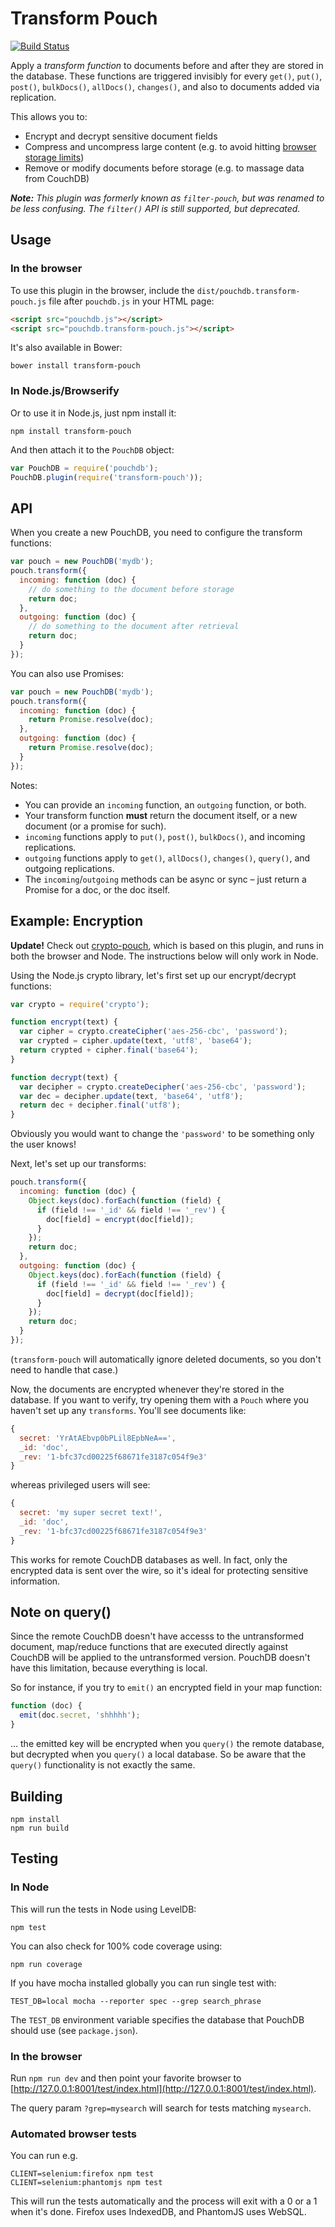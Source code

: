Transform Pouch
=====

[![Build Status](https://travis-ci.org/nolanlawson/transform-pouch.svg)](https://travis-ci.org/nolanlawson/transform-pouch)

Apply a *transform function* to documents before and after they are stored in the database. These functions are triggered invisibly for every `get()`, `put()`, `post()`, `bulkDocs()`, `allDocs()`, `changes()`, and also to documents added via replication.

This allows you to:

* Encrypt and decrypt sensitive document fields
* Compress and uncompress large content (e.g. to avoid hitting [browser storage limits](http://pouchdb.com/faq.html#data_limits))
* Remove or modify documents before storage (e.g. to massage data from CouchDB)

*__Note:__ This plugin was formerly known as `filter-pouch`, but was renamed to be less confusing. The `filter()` API is still supported, but deprecated.*

Usage
----------

### In the browser

To use this plugin in the browser, include the `dist/pouchdb.transform-pouch.js` file after `pouchdb.js` in your HTML page:

```html
<script src="pouchdb.js"></script>
<script src="pouchdb.transform-pouch.js"></script>
```

It's also available in Bower:

```
bower install transform-pouch
```

### In Node.js/Browserify

Or to use it in Node.js, just npm install it:

```
npm install transform-pouch
```

And then attach it to the `PouchDB` object:

```js
var PouchDB = require('pouchdb');
PouchDB.plugin(require('transform-pouch'));
```

API
--------

When you create a new PouchDB, you need to configure the transform functions:

```js
var pouch = new PouchDB('mydb');
pouch.transform({
  incoming: function (doc) {
    // do something to the document before storage
    return doc;
  },
  outgoing: function (doc) {
    // do something to the document after retrieval
    return doc;
  }
});
```

You can also use Promises:

```js
var pouch = new PouchDB('mydb');
pouch.transform({
  incoming: function (doc) {
    return Promise.resolve(doc);
  },
  outgoing: function (doc) {
    return Promise.resolve(doc);
  }
});
```

Notes:

* You can provide an `incoming` function, an `outgoing` function, or both.
* Your transform function **must** return the document itself, or a new document (or a promise for such).
* `incoming` functions apply to `put()`, `post()`, `bulkDocs()`, and incoming replications.
* `outgoing` functions apply to `get()`, `allDocs()`, `changes()`, `query()`, and outgoing replications.
* The `incoming`/`outgoing` methods can be async or sync &ndash; just return a Promise for a doc, or the doc itself.

Example: Encryption
----------

**Update!** Check out [crypto-pouch](https://github.com/calvinmetcalf/crypto-pouch), which is based on this plugin, and runs in both the browser and Node. The instructions below will only work in Node.

Using the Node.js crypto library, let's first set up our encrypt/decrypt functions:

```js
var crypto = require('crypto');

function encrypt(text) {
  var cipher = crypto.createCipher('aes-256-cbc', 'password');
  var crypted = cipher.update(text, 'utf8', 'base64');
  return crypted + cipher.final('base64');
}

function decrypt(text) {
  var decipher = crypto.createDecipher('aes-256-cbc', 'password');
  var dec = decipher.update(text, 'base64', 'utf8');
  return dec + decipher.final('utf8');
}
```

Obviously you would want to change the `'password'` to be something only the user knows!

Next, let's set up our transforms:

```js
pouch.transform({
  incoming: function (doc) {
    Object.keys(doc).forEach(function (field) {
      if (field !== '_id' && field !== '_rev') {
        doc[field] = encrypt(doc[field]);
      }
    });
    return doc;
  },
  outgoing: function (doc) {
    Object.keys(doc).forEach(function (field) {
      if (field !== '_id' && field !== '_rev') {
        doc[field] = decrypt(doc[field]);
      }
    });
    return doc;
  }
});
```

(`transform-pouch` will automatically ignore deleted documents, so you don't need to handle that case.)

Now, the documents are encrypted whenever they're stored in the database. If you want to verify, try opening them with a `Pouch` where you haven't set up any `transforms`.  You'll see documents like:

```js
{
  secret: 'YrAtAEbvp0bPLil8EpbNeA==',
  _id: 'doc',
  _rev: '1-bfc37cd00225f68671fe3187c054f9e3'
}
```

whereas privileged users will see:

```js
{
  secret: 'my super secret text!',
  _id: 'doc',
  _rev: '1-bfc37cd00225f68671fe3187c054f9e3'
}
```

This works for remote CouchDB databases as well.  In fact, only the encrypted data is sent over the wire, so it's ideal for protecting sensitive information.

Note on query()
---------

Since the remote CouchDB doesn't have accesss to the untransformed document, map/reduce functions that are executed directly against CouchDB will be applied to the untransformed version. PouchDB doesn't have this limitation, because everything is local.

So for instance, if you try to `emit()` an encrypted field in your map function:

```js
function (doc) {
  emit(doc.secret, 'shhhhh');
}
```

... the emitted key will be encrypted when you `query()` the remote database, but decrypted when you `query()` a local database. So be aware that the `query()` functionality is not exactly the same.

Building
----
    npm install
    npm run build


Testing
----

### In Node

This will run the tests in Node using LevelDB:

    npm test

You can also check for 100% code coverage using:

    npm run coverage

If you have mocha installed globally you can run single test with:
```
TEST_DB=local mocha --reporter spec --grep search_phrase
```

The `TEST_DB` environment variable specifies the database that PouchDB should use (see `package.json`).

### In the browser

Run `npm run dev` and then point your favorite browser to [http://127.0.0.1:8001/test/index.html](http://127.0.0.1:8001/test/index.html).

The query param `?grep=mysearch` will search for tests matching `mysearch`.

### Automated browser tests

You can run e.g.

    CLIENT=selenium:firefox npm test
    CLIENT=selenium:phantomjs npm test

This will run the tests automatically and the process will exit with a 0 or a 1 when it's done. Firefox uses IndexedDB, and PhantomJS uses WebSQL.
